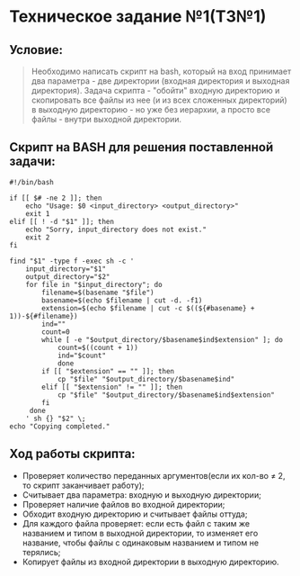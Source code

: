 # Техническое задание №1(ТЗ№1)
## Условие:
>Необходимо написать скрипт на bash, который на вход принимает два параметра - две директории (входная директория и выходная директория). Задача скрипта - "обойти" входную директорию и скопировать все файлы из нее (и из всех сложенных директорий) в выходную директорию - но уже без иерархии, а просто все файлы - внутри выходной директории.
## Скрипт на BASH для решения поставленной задачи:
```
#!/bin/bash

if [[ $# -ne 2 ]]; then
    echo "Usage: $0 <input_directory> <output_directory>"
    exit 1
elif [[ ! -d "$1" ]]; then
    echo "Sorry, input_directory does not exist."
    exit 2
fi

find "$1" -type f -exec sh -c '
    input_directory="$1"    
    output_directory="$2"
    for file in "$input_directory"; do
        filename=$(basename "$file")
        basename=$(echo $filename | cut -d. -f1)
        extension=$(echo $filename | cut -c $((${#basename} + 1))-${#filename})
        ind=""
        count=0
        while [ -e "$output_directory/$basename$ind$extension" ]; do
            count=$((count + 1))
            ind="$count"
            done
        if [[ "$extension" == "" ]]; then
            cp "$file" "$output_directory/$basename$ind"
        elif [[ "$extension" != "" ]]; then
            cp "$file" "$output_directory/$basename$ind$extension"
        fi
     done
    ' sh {} "$2" \;
echo "Copying completed."
```
## Ход работы скрипта:
- Проверяет количество переданных аргументов(если их кол-во ≠ 2, то скрипт заканчивает работу);
- Считывает два параметра: входную и выходную директории;
- Проверяет наличие файлов во входной директории;
- Обходит входную директорию и считывает файлы оттуда;
- Для каждого файла проверяет: если есть файл с таким же названием и типом в выходной директории, то изменяет его название, чтобы файлы с одинаковым названием и типом не терялись;
- Копирует файлы из входной директории в выходную директорию.